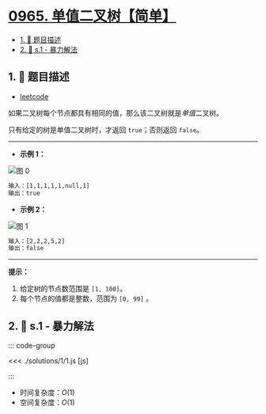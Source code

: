 # [0965. 单值二叉树【简单】](https://github.com/tnotesjs/TNotes.leetcode/tree/main/notes/0965.%20%E5%8D%95%E5%80%BC%E4%BA%8C%E5%8F%89%E6%A0%91%E3%80%90%E7%AE%80%E5%8D%95%E3%80%91)

<!-- region:toc -->

- [1. 📝 题目描述](#1--题目描述)
- [2. 🎯 s.1 - 暴力解法](#2--s1---暴力解法)

<!-- endregion:toc -->

## 1. 📝 题目描述

- [leetcode](https://leetcode.cn/problems/univalued-binary-tree/)

如果二叉树每个节点都具有相同的值，那么该二叉树就是*单值*二叉树。

只有给定的树是单值二叉树时，才返回 `true`；否则返回 `false`。

---

- **示例 1：**

![图 0](https://cdn.jsdelivr.net/gh/tnotesjs/imgs@main/2025-09-09-13-16-56.png)

```txt
输入：[1,1,1,1,1,null,1]
输出：true
```

- **示例 2：**

![图 1](https://cdn.jsdelivr.net/gh/tnotesjs/imgs@main/2025-09-09-13-17-05.png)

```txt
输入：[2,2,2,5,2]
输出：false
```

---

**提示：**

1. 给定树的节点数范围是 `[1, 100]`。
2. 每个节点的值都是整数，范围为 `[0, 99]` 。

## 2. 🎯 s.1 - 暴力解法

::: code-group

<<< ./solutions/1/1.js [js]

:::

- 时间复杂度：$O(1)$
- 空间复杂度：$O(1)$
